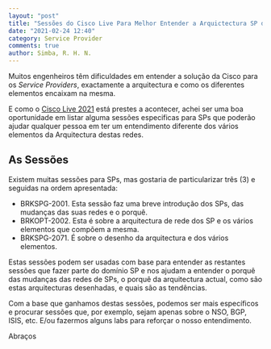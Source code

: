 ```yaml
---
layout: "post"
title: "Sessões do Cisco Live Para Melhor Entender a Arquictectura SP da Cisco"
date: "2021-02-24 12:40"
category: Service Provider
comments: true
author: Simba, R. H. N.
---
```

Muitos engenheiros têm dificuldades em entender a solução da Cisco para os _Service Providers_, exactamente a arquitectura e como os diferentes elementos encaixam na mesma.

E como o [Cisco Live 2021](https://www.ricardosimba.com/eventos/2021/02/24/cisco-live-2021.html) está prestes a acontecer, achei ser uma boa oportunidade em listar alguma sessões especificas para SPs que poderão ajudar qualquer pessoa em ter um entendimento diferente dos vários elementos da Arquitectura destas redes.

## As Sessões
Existem muitas sessões para SPs, mas gostaria de particularizar três (3) e seguidas na ordem apresentada:
- BRKSPG-2001. Esta sessão faz uma breve introdução dos SPs, das mudanças das suas redes e o porquê.
- BRKOPT-2002. Esta é sobre a arquitectura de rede dos SP e os vários elementos que compõem a mesma.
- BRKSPG-2071. É sobre o desenho da arquitectura e dos vários elementos.

Estas sessões podem ser usadas com base para entender as restantes sessões que fazer parte do domínio SP e nos ajudam a entender o porquê das mudanças das redes de SPs, o porquê da arquitectura actual, como são estas arquitecturas desenhadas, e quais são as tendências.

Com a base que ganhamos destas sessões, podemos ser mais específicos e procurar sessões que, por exemplo, sejam apenas sobre o NSO, BGP, ISIS, etc. E/ou fazermos alguns labs para reforçar o nosso entendimento.

Abraços
